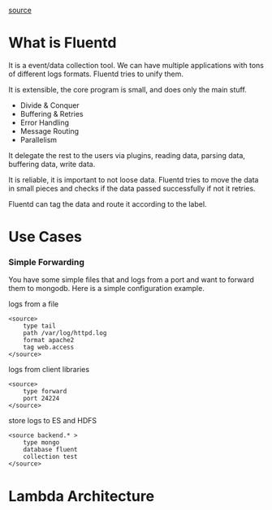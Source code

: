 [source](https://www.youtube.com/watch?v=sIVGsQgMHIo&t=44s)

# What is Fluentd

It is a event/data collection tool. We can have multiple applications with tons
of different logs formats. Fluentd tries to unify them.

It is extensible, the core program is small, and does only the main stuff.

- Divide & Conquer
- Buffering & Retries
- Error Handling
- Message Routing
- Parallelism

It delegate the rest to the users via plugins, reading data, parsing data,
buffering data, write data.

It is reliable, it is important to not loose data. Fluentd tries to move the
data in small pieces and checks if the data passed successfully if not it
retries.

Fluentd can tag the data and route it according to the label.

# Use Cases

### Simple Forwarding

You have some simple files that and logs from a port and
want to forward them to mongodb. Here is a simple configuration example.

logs from a file
```
<source>
    type tail
    path /var/log/httpd.log 
    format apache2
    tag web.access
</source>
```

logs from client libraries 
```
<source>
    type forward 
    port 24224
</source>
```

store logs to ES and HDFS
```
<source backend.* >
    type mongo 
    database fluent
    collection test
</source>
```

# Lambda Architecture 

